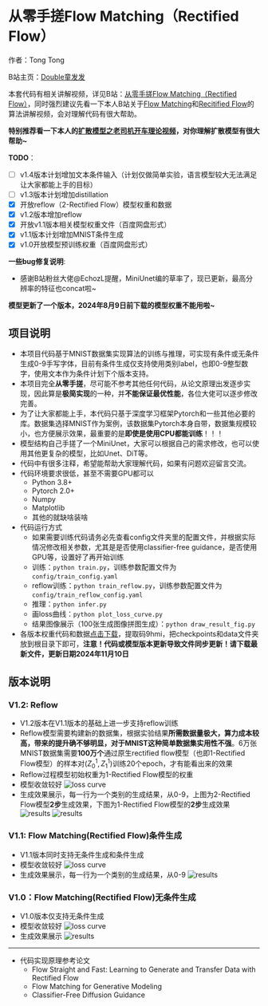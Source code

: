 # 从零手搓Flow Matching（Rectified Flow）

作者：Tong Tong 

B站主页：[Double童发发](https://space.bilibili.com/323109608)

本套代码有相关讲解视频，详见B站：[从零手搓Flow Matching（Rectified Flow）](https://www.bilibili.com/video/BV1Sjv4ezEDN/)，同时强烈建议先看一下本人B站关于[Flow Matching](https://www.bilibili.com/video/BV1Wv3xeNEds/)和[Recitified Flow](https://www.bilibili.com/video/BV19m421G7W8/)的算法讲解视频，会对理解代码有很大帮助。

**特别推荐看一下本人的[扩散模型之老司机开车理论视频](https://www.bilibili.com/video/BV1qW42197dv/)，对你理解扩散模型有很大帮助~**

**TODO**：
- [ ] v1.4版本计划增加文本条件输入（计划仅做简单实验，语言模型较大无法满足让大家都能上手的目标）
- [ ] v1.3版本计划增加distillation
- [x] 开放reflow（2-Rectified Flow）模型权重和数据
- [x] v1.2版本增加reflow
- [x] 开放v1.1版本相关模型权重文件（百度网盘形式）
- [x] v1.1版本计划增加MNIST条件生成 
- [x] v1.0开放模型预训练权重（百度网盘形式）

**一些bug修复说明**:
- 感谢B站粉丝大佬@EchozL提醒，MiniUnet编的草率了，现已更新，最高分辨率的特征也concat啦~

**模型更新了一个版本，2024年8月9日前下载的模型权重不能用啦~**

## 项目说明
* 本项目代码基于MNIST数据集实现算法的训练与推理，可实现有条件或无条件生成0-9手写字体，目前有条件生成仅支持使用类别label，也即0-9整型数字，使用文本作为条件计划下个版本支持。
* 本项目完全**从零手搓**，尽可能不参考其他任何代码，从论文原理出发逐步实现，因此算是**极简实现**的一种，并**不能保证最优性能**，各位大佬可以逐步修改完善。
* 为了让大家都能上手，本代码只基于深度学习框架Pytorch和一些其他必要的库。数据集选择MNIST作为案例，该数据集Pytorch本身自带，数据集规模较小，也方便展示效果，最重要的是**即使是使用CPU都能训练**！！！
* 模型结构自己手搓了一个MiniUnet，大家可以根据自己的需求修改，也可以使用其他更复杂的模型，比如Unet、DiT等。
* 代码中有很多注释，希望能帮助大家理解代码，如果有问题欢迎留言交流。
* 代码环境要求很低，甚至不需要GPU都可以
  * Python 3.8+
  * Pytorch 2.0+ 
  * Numpy
  * Matplotlib
  * 其他的就缺啥装啥
* 代码运行方式
  * 如果需要训练代码请务必先查看config文件夹里的配置文件，并根据实际情况修改相关参数，尤其是是否使用classifier-free guidance，是否使用GPU等，设置好了再开始训练
  * 训练：`python train.py`，训练参数配置文件为`config/train_config.yaml`
  * reflow训练：`python train_reflow.py`，训练参数配置文件为`config/train_reflow_config.yaml`
  * 推理：`python infer.py`
  * 画loss曲线：`python plot_loss_curve.py`
  * 结果图像展示（100张生成图像拼图生成）：`python draw_result_fig.py`
* 各版本权重代码和数据[点击下载](https://pan.baidu.com/s/1ZV1z9OSSXRYX5E5Ws8xvow?pwd=9hmi)，提取码9hmi，把checkpoints和data文件夹放到根目录下即可，**注意！代码或模型版本更新导致文件同步更新！请下载最新文件，更新日期2024年11月10日**

## 版本说明
### V1.2: Reflow
* V1.2版本在V1.1版本的基础上进一步支持reflow训练
* Reflow模型需要构建新的数据集，根据实验结果**所需数据量极大，算力成本较高，带来的提升确不够明显，对于MNIST这种简单数据集实用性不强**。6万张MNIST数据集需要**100万个**通过原生rectified flow模型（也即1-Rectified Flow模型）的样本对$(Z^{1}_{0}, Z^{1}_{1})$训练20个epoch，才有能看出来的效果
* Reflow过程模型初始权重为1-Rectified Flow模型的权重
* 模型收敛较好
![loss curve](/fig/loss_curve_cfg_reflow.png)
* 生成效果展示，每一行为一个类别的生成结果，从0-9，上图为2-Rectified Flow模型**2步**生成效果，下图为1-Rectified Flow模型的**2步**生成效果
![results](/fig/results_fig_cfg_reflow_2steps.png)
![results](/fig/results_fig_cfg_2steps.png)



### V1.1: Flow Matching(Rectified Flow)条件生成
* V1.1版本同时支持无条件生成和条件生成
* 模型收敛较好
![loss curve](/fig/loss_curve_cfg.png)
* 生成效果展示，每一行为一个类别的生成结果，从0-9
![results](/fig/results_fig_cfg.png)

### V1.0：Flow Matching(Rectified Flow)无条件生成
* V1.0版本仅支持无条件生成
* 模型收敛较好
![loss curve](/fig/loss_curve.png)
* 生成效果展示
![results](/fig/results_fig.png)

---
* 代码实现原理参考论文
    * Flow Straight and Fast: Learning to Generate and Transfer Data with Rectified Flow
    * Flow Matching for Generative Modeling
    * Classifier-Free Diffusion Guidance
